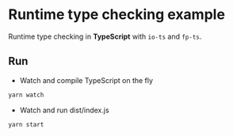 # Runtime type checking example

Runtime type checking in **TypeScript** with `io-ts` and `fp-ts`.

## Run

- Watch and compile TypeScript on the fly

```sh
yarn watch
```

- Watch and run dist/index.js
  
```sh
yarn start
```
